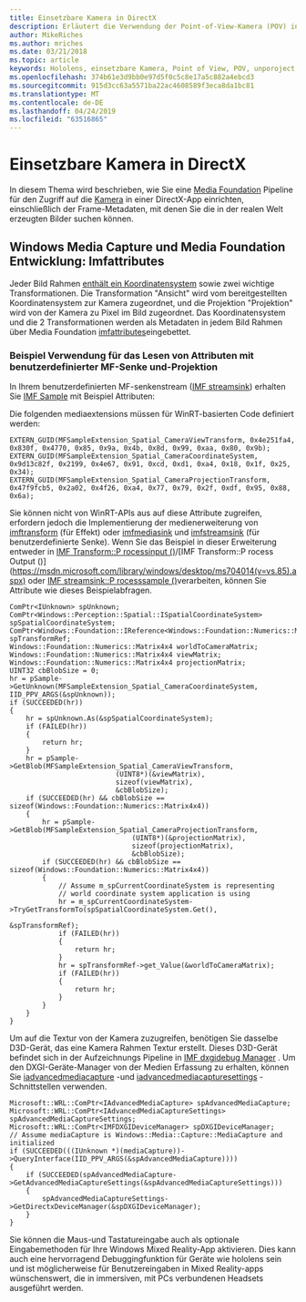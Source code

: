 ```yaml
---
title: Einsetzbare Kamera in DirectX
description: Erläutert die Verwendung der Point-of-View-Kamera (POV) in einer hololens-app.
author: MikeRiches
ms.author: mriches
ms.date: 03/21/2018
ms.topic: article
keywords: Hololens, einsetzbare Kamera, Point of View, POV, unporoject, Media Foundation, MF, Custom Sink, Exemplarische Vorgehensweise, Beispielcode
ms.openlocfilehash: 374b61e3d9bb0e97d5f0c5c8e17a5c882a4ebcd3
ms.sourcegitcommit: 915d3cc63a5571ba22ac4608589f3eca8da1bc81
ms.translationtype: MT
ms.contentlocale: de-DE
ms.lasthandoff: 04/24/2019
ms.locfileid: "63516865"
---
```

# <a name="locatable-camera-in-directx"></a>Einsetzbare Kamera in DirectX

In diesem Thema wird beschrieben, wie Sie eine [Media Foundation](https://msdn.microsoft.com/library/windows/desktop/ms694197(v=vs.85).aspx) Pipeline für den Zugriff auf die [Kamera](locatable-camera.md) in einer DirectX-App einrichten, einschließlich der Frame-Metadaten, mit denen Sie die in der realen Welt erzeugten Bilder suchen können.

## <a name="windows-media-capture-and-media-foundation-development-imfattributes"></a>Windows Media Capture und Media Foundation Entwicklung: Imfattributes

Jeder Bild Rahmen [enthält ein Koordinatensystem](locatable-camera.md#images-with-coordinate-systems) sowie zwei wichtige Transformationen. Die Transformation "Ansicht" wird vom bereitgestellten Koordinatensystem zur Kamera zugeordnet, und die Projektion "Projektion" wird von der Kamera zu Pixel im Bild zugeordnet. Das Koordinatensystem und die 2 Transformationen werden als Metadaten in jedem Bild Rahmen über Media Foundation [imfattributes](https://msdn.microsoft.com/library/windows/desktop/ms704598(v=vs.85).aspx)eingebettet.

### <a name="sample-usage-of-reading-attributes-with-mf-custom-sink-and-doing-projection"></a>Beispiel Verwendung für das Lesen von Attributen mit benutzerdefinierter MF-Senke und-Projektion

In Ihrem benutzerdefinierten MF-senkenstream ([IMF streamsink](https://msdn.microsoft.com/library/windows/desktop/ms705657(v=vs.85).aspx)) erhalten Sie [IMF Sample](https://msdn.microsoft.com/library/windows/desktop/ms702192(v=vs.85).aspx) mit Beispiel Attributen:

Die folgenden mediaextensions müssen für WinRT-basierten Code definiert werden:

```
EXTERN_GUID(MFSampleExtension_Spatial_CameraViewTransform, 0x4e251fa4, 0x830f, 0x4770, 0x85, 0x9a, 0x4b, 0x8d, 0x99, 0xaa, 0x80, 0x9b);
EXTERN_GUID(MFSampleExtension_Spatial_CameraCoordinateSystem, 0x9d13c82f, 0x2199, 0x4e67, 0x91, 0xcd, 0xd1, 0xa4, 0x18, 0x1f, 0x25, 0x34);
EXTERN_GUID(MFSampleExtension_Spatial_CameraProjectionTransform, 0x47f9fcb5, 0x2a02, 0x4f26, 0xa4, 0x77, 0x79, 0x2f, 0xdf, 0x95, 0x88, 0x6a);
```

Sie können nicht von WinRT-APIs aus auf diese Attribute zugreifen, erfordern jedoch die Implementierung der medienerweiterung von [imftransform](https://msdn.microsoft.com/library/windows/desktop/ms696260(v=vs.85).aspx) (für Effekt) oder [imfmediasink](https://msdn.microsoft.com/library/windows/desktop/ms694262(v=vs.85).aspx) und [imfstreamsink](https://msdn.microsoft.com/library/windows/desktop/ms705657(v=vs.85).aspx) (für benutzerdefinierte Senke). Wenn Sie das Beispiel in dieser Erweiterung entweder in [IMF Transform::P rocessinput ()](https://msdn.microsoft.com/library/windows/desktop/ms703131(v=vs.85).aspx)/[IMF Transform::P rocess Output ()](https://msdn.microsoft.com/library/windows/desktop/ms704014(v=vs.85).aspx) oder [IMF streamsink::P rocesssample ()](https://msdn.microsoft.com/library/windows/desktop/ms696208(v=vs.85).aspx)verarbeiten, können Sie Attribute wie dieses Beispielabfragen.

```
ComPtr<IUnknown> spUnknown;
ComPtr<Windows::Perception::Spatial::ISpatialCoordinateSystem> spSpatialCoordinateSystem;
ComPtr<Windows::Foundation::IReference<Windows::Foundation::Numerics::Matrix4x4>> spTransformRef;
Windows::Foundation::Numerics::Matrix4x4 worldToCameraMatrix;
Windows::Foundation::Numerics::Matrix4x4 viewMatrix;
Windows::Foundation::Numerics::Matrix4x4 projectionMatrix;
UINT32 cbBlobSize = 0;
hr = pSample->GetUnknown(MFSampleExtension_Spatial_CameraCoordinateSystem, IID_PPV_ARGS(&spUnknown));
if (SUCCEEDED(hr))
{
    hr = spUnknown.As(&spSpatialCoordinateSystem);
    if (FAILED(hr))
    {
        return hr;
    }
    hr = pSample->GetBlob(MFSampleExtension_Spatial_CameraViewTransform,
                          (UINT8*)(&viewMatrix),
                          sizeof(viewMatrix),
                          &cbBlobSize);
    if (SUCCEEDED(hr) && cbBlobSize == sizeof(Windows::Foundation::Numerics::Matrix4x4))
    {
        hr = pSample->GetBlob(MFSampleExtension_Spatial_CameraProjectionTransform,
                              (UINT8*)(&projectionMatrix),
                              sizeof(projectionMatrix),
                              &cbBlobSize);
        if (SUCCEEDED(hr) && cbBlobSize == sizeof(Windows::Foundation::Numerics::Matrix4x4))
        {
            // Assume m_spCurrentCoordinateSystem is representing
            // world coordinate system application is using
            hr = m_spCurrentCoordinateSystem->TryGetTransformTo(spSpatialCoordinateSystem.Get(),
                                                                &spTransformRef);
            if (FAILED(hr))
            {
                return hr;
            }
            hr = spTransformRef->get_Value(&worldToCameraMatrix);
            if (FAILED(hr))
            {
                return hr;
            }
        }
    }
}
```

Um auf die Textur von der Kamera zuzugreifen, benötigen Sie dasselbe D3D-Gerät, das eine Kamera Rahmen Textur erstellt. Dieses D3D-Gerät befindet sich in der Aufzeichnungs Pipeline in [IMF dxgidebug Manager](https://msdn.microsoft.com/library/windows/desktop/hh447906(v=vs.85).aspx) . Um den DXGI-Geräte-Manager von der Medien Erfassung zu erhalten, können Sie [iadvancedmediacapture](https://msdn.microsoft.com/library/windows/desktop/hh802709(v=vs.85).aspx) -und [iadvancedmediacapturesettings](https://msdn.microsoft.com/library/windows/desktop/hh802712(v=vs.85).aspx) -Schnittstellen verwenden.

```
Microsoft::WRL::ComPtr<IAdvancedMediaCapture> spAdvancedMediaCapture;
Microsoft::WRL::ComPtr<IAdvancedMediaCaptureSettings> spAdvancedMediaCaptureSettings;
Microsoft::WRL::ComPtr<IMFDXGIDeviceManager> spDXGIDeviceManager;
// Assume mediaCapture is Windows::Media::Capture::MediaCapture and initialized
if (SUCCEEDED(((IUnknown *)(mediaCapture))->QueryInterface(IID_PPV_ARGS(&spAdvancedMediaCapture))))
{
    if (SUCCEEDED(spAdvancedMediaCapture->GetAdvancedMediaCaptureSettings(&spAdvancedMediaCaptureSettings)))
    {
        spAdvancedMediaCaptureSettings->GetDirectxDeviceManager(&spDXGIDeviceManager);
    }
}
```

Sie können die Maus-und Tastatureingabe auch als optionale Eingabemethoden für Ihre Windows Mixed Reality-App aktivieren. Dies kann auch eine hervorragend Debuggingfunktion für Geräte wie hololens sein und ist möglicherweise für Benutzereingaben in Mixed Reality-apps wünschenswert, die in immersiven, mit PCs verbundenen Headsets ausgeführt werden.

